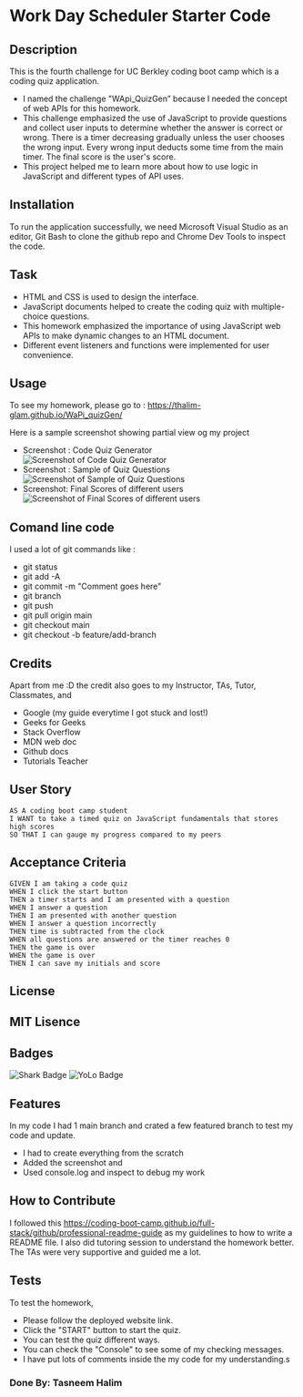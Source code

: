 # Work Day Scheduler Starter Code

## Description

This is the fourth challenge for UC Berkley coding boot camp which is a coding quiz application. 
- I named the challenge "WApi_QuizGen” because I needed the concept of web APIs     for this homework.
- This challenge emphasized the use of JavaScript to provide questions and collect user inputs to determine whether the answer is correct or wrong. There is a timer decreasing gradually unless the user chooses the wrong input. Every wrong input deducts some time from the main timer. The final score is the user's score.
- This project helped me to learn more about how to use logic in JavaScript and different types of API uses.
 
## Installation

To run the application successfully, we need Microsoft Visual Studio as an editor, Git Bash to clone the github repo and Chrome Dev Tools to inspect the code.

## Task 

-	HTML and CSS is used to design the interface.
-	JavaScript documents helped to create the coding quiz with multiple-choice questions.
-	This homework emphasized the importance of using JavaScript web APIs to make dynamic changes to an HTML document.
-	Different event listeners and functions were implemented for user convenience.

## Usage

To see my homework, please go to : https://thalim-glam.github.io/WaPi_quizGen/

Here is a sample screenshot showing partial view og my project
- Screenshot : Code Quiz Generator
![Screenshot of Code Quiz Generator](./assets/images/Screenshot_1.png)
- Screenshot : Sample of Quiz Questions
![Screenshot of Sample of Quiz Questions](./assets/images/Screenshot_2.png)
- Screenshot: Final Scores of different users
![Screenshot of Final Scores of different users](./assets/images/Screenshot_3.png)

## Comand line code

I used a lot of git commands like :
- git status
- git add -A
- git commit -m "Comment goes here"
- git branch
- git push
- git pull origin main
- git checkout main
- git checkout -b feature/add-branch

## Credits

Apart from me :D the credit also goes to my Instructor, TAs, Tutor, Classmates, and 
- Google (my guide everytime I got stuck and lost!)
- Geeks for Geeks
- Stack Overflow
- MDN web doc
- Github docs
- Tutorials Teacher

## User Story

```
AS A coding boot camp student
I WANT to take a timed quiz on JavaScript fundamentals that stores high scores
SO THAT I can gauge my progress compared to my peers
```

## Acceptance Criteria

```
GIVEN I am taking a code quiz
WHEN I click the start button
THEN a timer starts and I am presented with a question
WHEN I answer a question
THEN I am presented with another question
WHEN I answer a question incorrectly
THEN time is subtracted from the clock
WHEN all questions are answered or the timer reaches 0
THEN the game is over
WHEN the game is over
THEN I can save my initials and score
```
## License

MIT Lisence
---

## Badges

![Shark Badge]( https://github.com/users/thalim-glam/achievements/pull-shark )
![YoLo Badge]( https://github.com/users/thalim-glam/achievements/yolo )

## Features

In my code I had 1 main branch and crated a few featured branch to test my code and update.
  - I had to create everything from the scratch
  - Added the screenshot and 
  - Used console.log and inspect to debug my work

## How to Contribute

I followed this https://coding-boot-camp.github.io/full-stack/github/professional-readme-guide as my guidelines to how to write a README file.
I also did tutoring session to understand the homework better.
The TAs were very supportive and guided me a lot.

## Tests

To test the homework, 
  - Please follow the deployed website link. 
  - Click the "START" button to start the quiz.
  - You can test the quiz different ways.
  - You can check the "Console" to see some of my checking messages.
  - I have put lots of comments inside the my code for my understanding.s

### Done By: Tasneem Halim